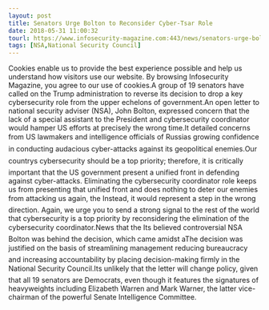 ```yaml
---
layout: post
title: Senators Urge Bolton to Reconsider Cyber-Tsar Role
date: 2018-05-31 11:00:32
tourl: https://www.infosecurity-magazine.com:443/news/senators-urge-bolton-to-reconsider/
tags: [NSA,National Security Council]
---
```

Cookies enable us to provide the best experience possible and help us understand how visitors use our website. By browsing Infosecurity Magazine, you agree to our use of cookies.A group of 19 senators have called on the Trump administration to reverse its decision to drop a key cybersecurity role from the upper echelons of government.An open letter to national security adviser (NSA), John Bolton, expressed concern that the lack of a special assistant to the President and cybersecurity coordinator would hamper US efforts at precisely the wrong time.It detailed concerns from US lawmakers and intelligence officials of Russias growing confidence in conducting audacious cyber-attacks against its geopolitical enemies.Our countrys cybersecurity should be a top priority; therefore, it is critically important that the US government present a unified front in defending against cyber-attacks. Eliminating the cybersecurity coordinator role keeps us from presenting that unified front and does nothing to deter our enemies from attacking us again, the Instead, it would represent a step in the wrong direction. Again, we urge you to send a strong signal to the rest of the world that cybersecurity is a top priority by reconsidering the elimination of the cybersecurity coordinator.News that the Its believed controversial NSA Bolton was behind the decision, which came amidst aThe decision was justified on the basis of streamlining management reducing bureaucracy and increasing accountability by placing decision-making firmly in the National Security Council.Its unlikely that the letter will change policy, given that all 19 senators are Democrats, even though it features the signatures of heavyweights including Elizabeth Warren and Mark Warner, the latter vice-chairman of the powerful Senate Intelligence Committee.
